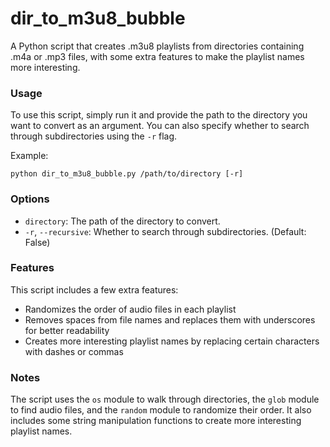 **dir_to_m3u8_bubble**
=====================

A Python script that creates .m3u8 playlists from directories containing .m4a or .mp3 files, with some extra features to make the playlist names more interesting.

### Usage

To use this script, simply run it and provide the path to the directory you want to convert as an argument. You can also specify whether to search through subdirectories using the `-r` flag.

Example:
```
python dir_to_m3u8_bubble.py /path/to/directory [-r]
```

### Options

* `directory`: The path of the directory to convert.
* `-r`, `--recursive`: Whether to search through subdirectories. (Default: False)

### Features

This script includes a few extra features:

* Randomizes the order of audio files in each playlist
* Removes spaces from file names and replaces them with underscores for better readability
* Creates more interesting playlist names by replacing certain characters with dashes or commas

### Notes

The script uses the `os` module to walk through directories, the `glob` module to find audio files, and the `random` module to randomize their order. It also includes some string manipulation functions to create more interesting playlist names.